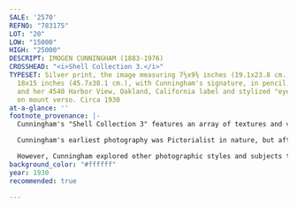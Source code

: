 ```yaml
---
SALE: '2570'
REFNO: "783175"
LOT: "20"
LOW: "15000"
HIGH: "25000"
DESCRIPT: IMOGEN CUNNINGHAM (1883-1976)
CROSSHEAD: "<i>Shell Collection 3.</i>"
TYPESET: Silver print, the image measuring 7½x9⅜ inches (19.1x23.8 cm.), the mount
  18x15 inches (45.7x38.1 cm.), with Cunningham's signature, in pencil, on mount recto,
  and her 4540 Harbor View, Oakland, California label and stylized "eye" hand stamp,
  on mount verso. Circa 1930
at-a-glance: ''
footnote_provenance: |-
  Cunningham's "Shell Collection 3" features an array of textures and values, including detail-rich dark grays and blacks and luminous, glittering highlights. Cunningham's approach in this elegant still life is emblematic of the modernist aesthetic that she is known for and championed, and also a work that hints at abundance, one that is evocatively sensual. This duality characterizes much of her work.

  Cunningham's earliest photography was Pictorialist in nature, but after a 1923 meeting with Edward Weston, she began to favor a modernist approach. Her flora and fauna studies of the 1920s and 30s are often associated with this shift. These distinctly rendered, close up, elemental, and lush renderings of plant life were first shown in the landmark Film und Foto exhibit in Stuttgart in 1929. By 1932 she would be a charter member of the West Coast Group f.64, whose members favored sharp, unfiltered, and unmanipulated imagery. Their direct, or "straight," photographic approach eschewed compositional manipulation in favor of recording, and certainly this influence can be seen in "Shell Collection."

  However, Cunningham explored other photographic styles and subjects throughout her long career. "I photograph anything that can be exposed to light," she said, and indeed here her apparent desire to look closely from all angles and translate to photographic paper form, light, and shape, hints at an emotional appreciation for form and abstraction.
background_color: "#ffffff"
year: 1930
recommended: true

---
```

